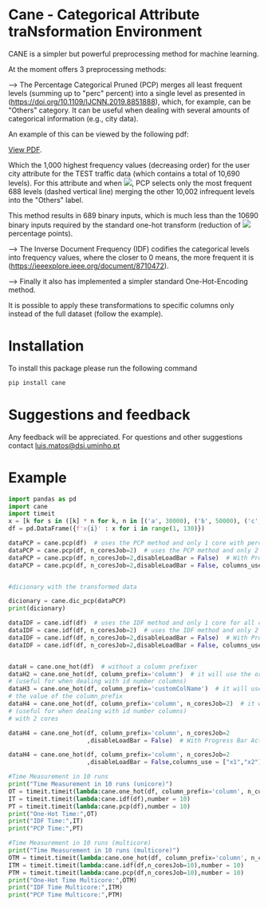 # Cane - Categorical Attribute traNsformation Environment

CANE is a simpler but powerful preprocessing method for machine learning.

At the moment offers 3 preprocessing methods:

--> The Percentage Categorical Pruned (PCP) merges all least frequent levels (summing up to "perc" percent) into a single level as presented in (<https://doi.org/10.1109/IJCNN.2019.8851888>), which, for example, can be "Others" category. It can be useful when dealing with several amounts of categorical information (e.g., city data).

An example of this can be viewed by the following pdf:
 
<p><a href="https://github.com/Metalkiler/Cane-Categorical-Attribute-traNsformation-Environment/blob/master/cities.pdf">View PDF</a>.</p>
  

Which the 1,000 highest frequency values (decreasing order) for the user city attribute for the TEST traffic data (which contains a total of 10,690 levels).
For this attribute and when <img src="https://render.githubusercontent.com/render/math?math=P=10">, PCP selects only the most frequent 688 levels (dashed vertical line) merging the other 10,002 infrequent levels into the "Others" label.

This method results in 689 binary inputs, which is much less than the 10690 binary inputs required by the standard one-hot transform (reduction of <img src="https://render.githubusercontent.com/render/math?math=\frac{10690-689}{10690}=94"> percentage points).

--> The Inverse Document Frequency (IDF) codifies the categorical levels into frequency values, where the closer to 0 means, the more frequent it is (<https://ieeexplore.ieee.org/document/8710472>).

--> Finally it also has implemented a simpler standard One-Hot-Encoding method.


It is possible to apply these transformations to specific columns only instead of the full dataset (follow the example).


# Installation

To install this package please run the following command

``` cmd
pip install cane

```

# Suggestions and feedback

Any feedback will be appreciated.
For questions and other suggestions contact luis.matos@dsi.uminho.pt


# Example

``` python
import pandas as pd
import cane
import timeit
x = [k for s in ([k] * n for k, n in [('a', 30000), ('b', 50000), ('c', 70000), ('d', 10000), ('e', 1000)]) for k in s]
df = pd.DataFrame({f'x{i}' : x for i in range(1, 130)})

dataPCP = cane.pcp(df)  # uses the PCP method and only 1 core with perc == 0.05 for all columns
dataPCP = cane.pcp(df, n_coresJob=2)  # uses the PCP method and only 2 cores for all columns
dataPCP = cane.pcp(df, n_coresJob=2,disableLoadBar = False)  # With Progress Bar for all columns
dataPCP = cane.pcp(df, n_coresJob=2,disableLoadBar = False, columns_use = ["x1","x2"])  # With Progress Bar and specific columns


#dicionary with the transformed data

dicionary = cane.dic_pcp(dataPCP)
print(dicionary)

dataIDF = cane.idf(df)  # uses the IDF method and only 1 core for all columns 
dataIDF = cane.idf(df, n_coresJob=2)  # uses the IDF method and only 2 core for all columns
dataIDF = cane.idf(df, n_coresJob=2,disableLoadBar = False)  # With Progress Bar for all columns
dataIDF = cane.idf(df, n_coresJob=2,disableLoadBar = False, columns_use = ["x1","x2"]) # specific columns


dataH = cane.one_hot(df)  # without a column prefixer
dataH2 = cane.one_hot(df, column_prefix='column')  # it will use the original column name prefix
# (useful for when dealing with id number columns)
dataH3 = cane.one_hot(df, column_prefix='customColName')  # it will use a custom prefix defined by
# the value of the column_prefix
dataH4 = cane.one_hot(df, column_prefix='column', n_coresJob=2)  # it will use the original column name prefix
# (useful for when dealing with id number columns)
# with 2 cores

dataH4 = cane.one_hot(df, column_prefix='column', n_coresJob=2
                      ,disableLoadBar = False)  # With Progress Bar Active with 2 cores

dataH4 = cane.one_hot(df, column_prefix='column', n_coresJob=2
                      ,disableLoadBar = False,columns_use = ["x1","x2"])  # With Progress Bar specific columns!

#Time Measurement in 10 runs
print("Time Measurement in 10 runs (unicore)")
OT = timeit.timeit(lambda:cane.one_hot(df, column_prefix='column', n_coresJob=1),number = 10)
IT = timeit.timeit(lambda:cane.idf(df),number = 10)
PT = timeit.timeit(lambda:cane.pcp(df),number = 10)
print("One-Hot Time:",OT)
print("IDF Time:",IT)
print("PCP Time:",PT)

#Time Measurement in 10 runs (multicore)
print("Time Measurement in 10 runs (multicore)")
OTM = timeit.timeit(lambda:cane.one_hot(df, column_prefix='column', n_coresJob=10),number = 10)
ITM = timeit.timeit(lambda:cane.idf(df,n_coresJob=10),number = 10)
PTM = timeit.timeit(lambda:cane.pcp(df,n_coresJob=10),number = 10)
print("One-Hot Time Multicore:",OTM)
print("IDF Time Multicore:",ITM)
print("PCP Time Multicore:",PTM)


```


